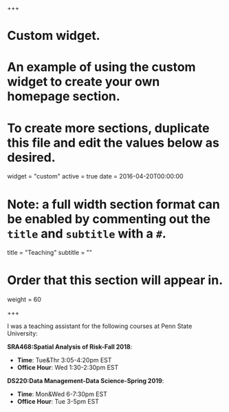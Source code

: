 +++
# Custom widget.
# An example of using the custom widget to create your own homepage section.
# To create more sections, duplicate this file and edit the values below as desired.
widget = "custom"
active = true
date = 2016-04-20T00:00:00

# Note: a full width section format can be enabled by commenting out the `title` and `subtitle` with a `#`.
title = "Teaching"
subtitle = ""

# Order that this section will appear in.
weight = 60

+++

I was a teaching assistant for the following courses at Penn State University:

**SRA468:Spatial Analysis of Risk-Fall 2018**: 

+ **Time**: Tue&Thr 3:05-4:20pm EST 
+ **Office Hour**: Wed 1:30-2:30pm EST  

**DS220:Data Management-Data Science-Spring 2019**: 

+ **Time**: Mon&Wed 6-7:30pm EST 
+ **Office Hour**: Tue 3-5pm EST  
